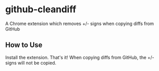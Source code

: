 github-cleandiff
================

A Chrome extension which removes +/- signs when copying diffs from GitHub

How to Use
-----------
Install the extension. That's it! When copying diffs from GitHub, the +/- signs will not be copied.

